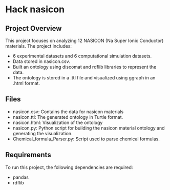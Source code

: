 # Hack nasicon

## Project Overview
This project focuses on analyzing 12 NASICON (Na Super Ionic Conductor) materials. The project includes:

- 6 experimental datasets and 6 computational simulation datasets.
- Data stored in nasicon.csv.
- Built an ontology using discomat and rdflib libraries to represent the data.
- The ontology is stored in a .ttl file and visualized using ggraph in an .html format.

## Files
- nasicon.csv: Contains the data for nasicon materials
- nasicon.ttl: The generated ontology in Turtle format.
- nasicon.html: Visualization of the ontology
- nasicon.py: Python script for building the nasicon material ontology and generating the visualization.
- Chemical_formula_Parser.py: Script used to parse chemical formulas.

## Requirements
To run this project, the following dependencies are required:
- pandas
- rdflib

